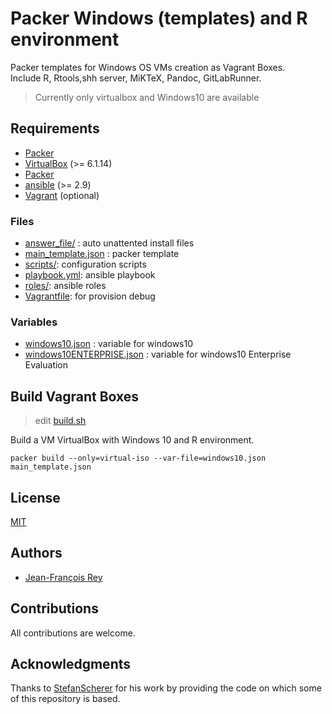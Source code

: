 # Packer Windows (templates) and R environment

Packer templates for Windows OS VMs creation as Vagrant Boxes.  
Include R, Rtools,shh server, MiKTeX, Pandoc, GitLabRunner.   

> Currently only virtualbox and Windows10 are available

## Requirements

* [Packer](https://www.packer.io/downloads)
* [VirtualBox](https://www.virtualbox.org/wiki/Downloads) (>= 6.1.14)
* [Packer](https://www.packer.io/)
* [ansible](https://www.ansible.com/) (>= 2.9)
* [Vagrant](https://www.vagrantup.com/) (optional)

### Files

* [answer\_file/](answer\_file/) : auto unattented install files
* [main\_template.json](main\_template.json) : packer template
* [scripts/](scripts/): configuration scripts
* [playbook.yml](playbook.yml): ansible playbook
* [roles/](roles/): ansible roles
* [Vagrantfile](Vagrantfile): for provision debug

### Variables

* [windows10.json](windows10.json) : variable for windows10 
* [windows10ENTERPRISE.json](windows10.json) : variable for windows10 Enterprise Evaluation 

## Build Vagrant Boxes

> edit [build.sh](build.sh)

Build a VM VirtualBox with Windows 10 and R environment.  

```
packer build --only=virtual-iso --var-file=windows10.json main_template.json
```

## License

[MIT](LICENSE)

## Authors

* [Jean-François Rey](https://gitlab.com/_jfrey_)

## Contributions

All contributions are welcome.

## Acknowledgments

Thanks to [StefanScherer](https://github.com/StefanScherer/packer-windows) for his work by providing the code on which some of this repository is based.
